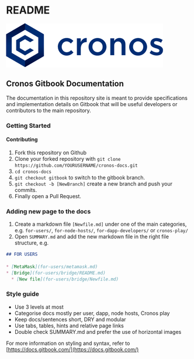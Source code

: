 # README


![Cronos Logo](../docs/.vuepress/public/cronos.svg)


## Cronos Gitbook Documentation

The documentation in this repository site is meant to provide specifications and implementation details on Gitbook that will be useful developers or contributors to the main repository.

### Getting Started

#### Contributing

1. Fork this repository on Github
2. Clone your forked repository with `git clone https://github.com/YOURUSERNAME/cronos-docs.git`
3. `cd cronos-docs`
4. `git checkout gitbook` to switch to the gitbook branch.
5. `git checkout -b [NewBranch]` create a new branch and push your commits.
6. Finally open a Pull Request.

### Adding new page to the docs

1. Create a markdown file `[Newfile.md]` under one of the main categories, e.g. `for-users/`, `for-node-hosts/`, `for-dapp-developers/` or `cronos-play/`
2. Open `SUMMARY.md` and add the new markdown file in the right file structure, e.g.

```md
## FOR USERS

* [MetaMask](for-users/metamask.md)
* [Bridge](for-users/bridge/README.md)
  * [New file](for-users/bridge/Newfile.md)
```

### Style guide

* Use 3 levels at most
* Categorise docs mostly per user, dapp, node hosts, Cronos play
* Keep docs/sentences short, DRY and modular
* Use tabs, tables, hints and relative page links
* Double check SUMMARY.md and prefer the use of horizontal images

For more information on styling and syntax, refer to [https://docs.gitbook.com/](https://docs.gitbook.com/)
